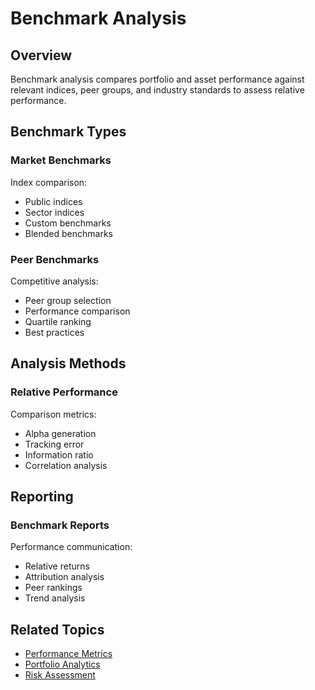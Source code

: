 # Benchmark Analysis

## Overview

Benchmark analysis compares portfolio and asset performance against relevant indices, peer groups, and industry standards to assess relative performance.

## Benchmark Types

### Market Benchmarks

Index comparison:

- Public indices
- Sector indices
- Custom benchmarks
- Blended benchmarks

### Peer Benchmarks

Competitive analysis:

- Peer group selection
- Performance comparison
- Quartile ranking
- Best practices

## Analysis Methods

### Relative Performance

Comparison metrics:

- Alpha generation
- Tracking error
- Information ratio
- Correlation analysis

## Reporting

### Benchmark Reports

Performance communication:

- Relative returns
- Attribution analysis
- Peer rankings
- Trend analysis

## Related Topics

- [Performance Metrics](metrics.md)
- [Portfolio Analytics](../portfolio/analytics.md)
- [Risk Assessment](../compliance/regulatory.md)

